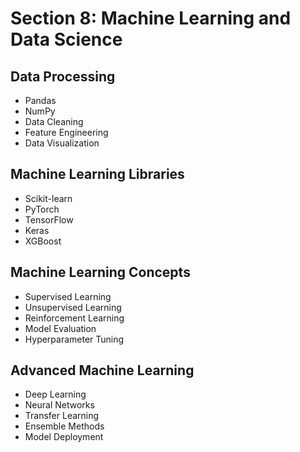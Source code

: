 # Section 8: Machine Learning and Data Science
## Data Processing
- Pandas
- NumPy
- Data Cleaning
- Feature Engineering
- Data Visualization

## Machine Learning Libraries
- Scikit-learn
- PyTorch
- TensorFlow
- Keras
- XGBoost

## Machine Learning Concepts
- Supervised Learning
- Unsupervised Learning
- Reinforcement Learning
- Model Evaluation
- Hyperparameter Tuning

## Advanced Machine Learning
- Deep Learning
- Neural Networks
- Transfer Learning
- Ensemble Methods
- Model Deployment